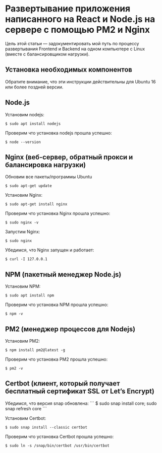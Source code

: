 <h1>Развертывание приложения написанного на React и Node.js на сервере с помощью PM2 и Nginx</h1>
Цель этой статьи — задокументировать мой путь по процессу развертывания Frontend и Backend на одном компьютере с Linux (вместе с балансировщиком нагрузки).

<h2>Установка необходимых компонентов</h2>
Обратите внимание, что эти инструкции действительны для Ubuntu 16 или более поздней версии.

<h2>Node.js</h2>
Установим nodejs:

```
$ sudo apt install nodejs
```

Проверим что установка nodejs прошла успешно:
```
$ node --version
```
<h2>Nginx (веб-сервер, обратный прокси и балансировка нагрузки)</h2>

Обновим все пакеты/программы Ubuntu
```
$ sudo apt-get update
```

Установим Nginx:
```
$ sudo apt-get install nginx
```

Проверим что установка Nginx прошла успешно:
```
$ sudo nginx -v
```

Запустим Nginx:
```
$ sudo nginx
```

Убедимся, что Nginx запущен и работает:
```
$ curl -I 127.0.0.1
```

<h2>NPM (пакетный менеджер Node.js)</h2>

Установим NPM:
```
$ sudo apt install npm
```

Проверим что установка NPM прошла успешно:
```
$ npm -v
```
<h2>PM2 (менеджер процессов для Nodejs)</h2>

Установим PM2:
```
$ npm install pm2@latest -g
```

Проверим что установка PM2 прошла успешно:
```
$ pm2 -v
```

<h2>Certbot (клиент, который получает бесплатный сертификат SSL от Let’s Encrypt)</h2>
Убедимся, что версия snap обновлена:
```
$ sudo snap install core; sudo snap refresh core
```

Установим Certbot:
```
$ sudo snap install --classic certbot
```

Проверим что установка Certbot прошла успешно:
```
$ sudo ln -s /snap/bin/certbot /usr/bin/certbot
```





